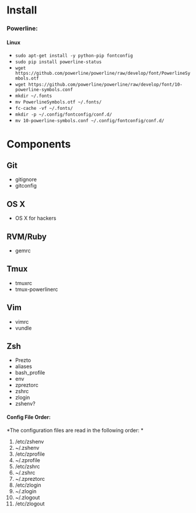 
# Install

### Powerline:
#### Linux
- `sudo apt-get install -y python-pip fontconfig`
- `sudo pip install powerline-status`
- `wget https://github.com/powerline/powerline/raw/develop/font/PowerlineSymbols.otf`
- `wget https://github.com/powerline/powerline/raw/develop/font/10-powerline-symbols.conf`
- `mkdir ~/.fonts`
- `mv PowerlineSymbols.otf ~/.fonts/`
- `fc-cache -vf ~/.fonts/`
- `mkdir -p ~/.config/fontconfig/conf.d/`
- `mv 10-powerline-symbols.conf ~/.config/fontconfig/conf.d/`

# Components


## Git
- gitignore
- gitconfig

## OS X
- OS X for hackers

## RVM/Ruby
- gemrc

## Tmux
- tmuxrc
- tmux-powerlinerc

## Vim
  - vimrc
  - vundle
  
## Zsh
  - Prezto
  - aliases
  - bash_profile
  - env
  - zpreztorc
  - zshrc
  - zlogin
  - zshenv?

  #### Config File Order:

*The configuration files are read in the following order:
*
  
  1. /etc/zshenv
  2. ~/.zshenv
  3. /etc/zprofile
  4. ~/.zprofile
  5. /etc/zshrc
  6. ~/.zshrc
  7. ~/.zpreztorc
  8. /etc/zlogin
  9. ~/.zlogin
  10. ~/.zlogout
  11. /etc/zlogout
